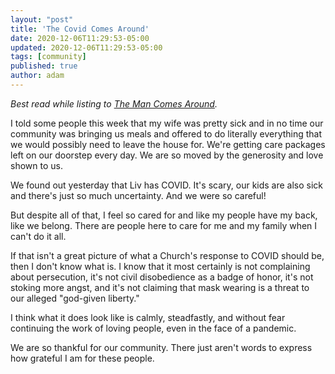 ```yaml
---
layout: "post"
title: 'The Covid Comes Around'
date: 2020-12-06T11:29:53-05:00
updated: 2020-12-06T11:29:53-05:00
tags: [community]
published: true
author: adam
---
```


_Best read while listing to [The Man Comes Around](https://music.apple.com/us/album/the-man-comes-around-early-take/1452873181?i=1452874365)._

I told some people this week that my wife was pretty sick and in no time our community was bringing us meals and offered to do literally everything that we would possibly need to leave the house for. We're getting care packages left on our doorstep every day. We are so moved by the generosity and love shown to us.

We found out yesterday that Liv has COVID. It's scary, our kids are also sick and there's just so much uncertainty. And we were so careful!

But despite all of that, I feel so cared for and like my people have my back, like we belong. There are people here to care for me and my family when I can't do it all. 

If that isn't a great picture of what a Church's response to COVID should be, then I don't know what is. I know that it most certainly is not complaining about persecution, it's not civil disobedience as a badge of honor, it's not stoking more angst, and it's not claiming that mask wearing is a threat to our alleged "god-given liberty."

I think what it does look like is calmly, steadfastly, and without fear continuing the work of loving people, even in the face of a pandemic.

We are so thankful for our community. There just aren't words to express how grateful I am for these people.

